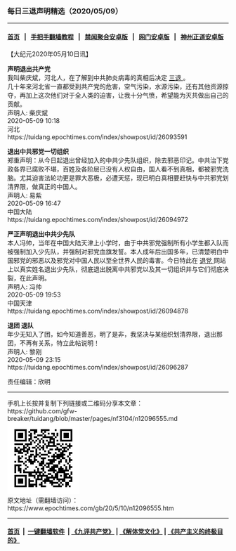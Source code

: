 ### 每日三退声明精选（2020/05/09）
------------------------

#### [首页](https://github.com/gfw-breaker/banned-news1/blob/master/README.md) &nbsp;&nbsp;|&nbsp;&nbsp; [手把手翻墙教程](https://github.com/gfw-breaker/guides/wiki) &nbsp;&nbsp;|&nbsp;&nbsp; [禁闻聚合安卓版](https://github.com/gfw-breaker/bn-android) &nbsp;&nbsp;|&nbsp;&nbsp; [网门安卓版](https://github.com/oGate2/oGate) &nbsp;&nbsp;|&nbsp;&nbsp; [神州正道安卓版](https://github.com/SzzdOgate/update) 



<div class="post_content" id="artbody" itemprop="articleBody">
 <!-- article content begin -->
 <p>
  【大纪元2020年05月10日讯】
 </p>
 <p>
  <strong>
   声明退出共产党
  </strong>
  <br/>
  我叫柴庆斌，河北人，在了解到中共肺炎病毒的真相后决定
  <a href="https://www.epochtimes.com/gb/tag/%E4%B8%89%E9%80%80.html">
   三退
  </a>
  。
  <br/>
  几十年来河北省一直都受到共产党的危害，空气污染，水源污染，还有其他资源掠夺，再加上这次他们对于全人类的迫害，让我十分气愤，希望能为灭共做出自己的贡献。
  <br/>
  声明人: 柴庆斌
  <br/>
  2020-05-09 10:18
  <br/>
  河北
  <br/>
  https://tuidang.epochtimes.com/index/showpost/id/26093591
 </p>
 <p>
  <strong>
   退出中共邪党一切组织
  </strong>
  <br/>
  郑重声明：从今日起退出曾经加入的中共少先队组织，除去邪恶印记。中共治下党政各界已腐败不堪，百姓及各阶层已没有人权自由，国人看不到真相，都被邪党洗脑。尤其迫害法轮功更是罪大恶极，必遭天惩，现已明白真相要赶快与中共邪党划清界限，做真正的中国人。
  <br/>
  声明人: 易紫
  <br/>
  2020-05-09 16:47
  <br/>
  中国大陆
  <br/>
  https://tuidang.epochtimes.com/index/showpost/id/26094972
 </p>
 <p>
  <strong>
   严正声明退出中共少先队
  </strong>
  <br/>
  本人冯帅，当年在中国大陆天津上小学时，由于中共邪党强制所有小学生都入队而被强制加入少先队，并强制对邪党血旗发誓。本人成年后出国多年，已清楚明白中国邪党的邪恶以及邪党对中国人民以至全世界人民的毒害。今日特此在
  <a href="https://www.epochtimes.com/gb/tag/%E9%80%80%E5%85%9A.html">
   退党
  </a>
  网站上以真实姓名退出少先队，彻底退出脱离中共邪党以及其一切组织并与它们彻底决裂，在此声明。
  <br/>
  声明人: 冯帅
  <br/>
  2020-05-09 19:53
  <br/>
  中国天津
  <br/>
  https://tuidang.epochtimes.com/index/showpost/id/26094878
 </p>
 <p>
  <strong>
   退团 退队
  </strong>
  <br/>
  年少无知入了团，如今知道善恶，明了是非，我坚决与某组织划清界限，退出那团，不再有关系，特立此帖说明！
  <br/>
  声明人: 黎刚
  <br/>
  2020-05-09 23:15
  <br/>
  https://tuidang.epochtimes.com/index/showpost/id/26096287
 </p>
 <p>
  责任编辑：欣明
 </p>
 <!-- article content end -->
 <div id="below_article_ad">
 </div>
</div>

<hr/>
手机上长按并复制下列链接或二维码分享本文章：<br/>
https://github.com/gfw-breaker/tuidang/blob/master/pages/nf3104/n12096555.md <br/>
<a href='https://github.com/gfw-breaker/tuidang/blob/master/pages/nf3104/n12096555.md'><img src='https://github.com/gfw-breaker/tuidang/blob/master/pages/nf3104/n12096555.md.png'/></a> <br/>
原文地址（需翻墙访问）：https://www.epochtimes.com/gb/20/5/10/n12096555.htm


------------------------
#### [首页](https://github.com/gfw-breaker/banned-news/blob/master/README.md) &nbsp;|&nbsp; [一键翻墙软件](https://github.com/gfw-breaker/nogfw/blob/master/README.md) &nbsp;| [《九评共产党》](https://github.com/gfw-breaker/9ping.md/blob/master/README.md#九评之一评共产党是什么) | [《解体党文化》](https://github.com/gfw-breaker/jtdwh.md/blob/master/README.md) | [《共产主义的终极目的》](https://github.com/gfw-breaker/gczydzjmd.md/blob/master/README.md)


<img src='http://gfw-breaker.win/tuidang/pages/nf3104/n12096555.md' width='0px' height='0px'/>